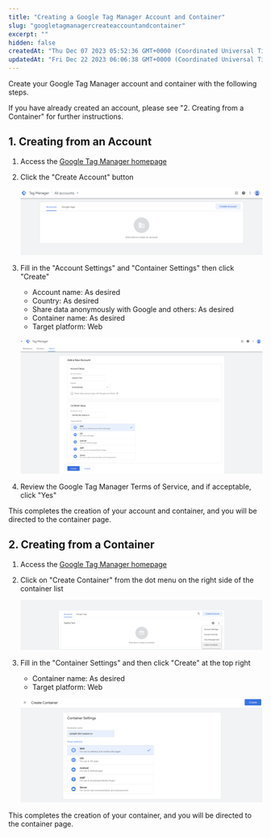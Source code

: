 ```yaml
---
title: "Creating a Google Tag Manager Account and Container"
slug: "googletagmanagercreateaccountandcontainer"
excerpt: ""
hidden: false
createdAt: "Thu Dec 07 2023 05:52:36 GMT+0000 (Coordinated Universal Time)"
updatedAt: "Fri Dec 22 2023 06:06:38 GMT+0000 (Coordinated Universal Time)"
---
```

Create your Google Tag Manager account and container with the following steps.

If you have already created an account, please see "2. Creating from a Container" for further instructions.

## 1. Creating from an Account

1. Access the [Google Tag Manager homepage](https://tagmanager.google.com/)
2. Click the "Create Account" button

   ![googletagmanagercreateaccountandcontainer-1](/img/saas-development-console/googletagmanagersetting/googletagmanagercreateaccountandcontainer-1.png)
3. Fill in the "Account Settings" and "Container Settings" then click "Create"

   - Account name: As desired
   - Country: As desired
   - Share data anonymously with Google and others: As desired
   - Container name: As desired
   - Target platform: Web

   ![googletagmanagercreateaccountandcontainer-2](/img/saas-development-console/googletagmanagersetting/googletagmanagercreateaccountandcontainer-2.png)
4. Review the Google Tag Manager Terms of Service, and if acceptable, click "Yes"

This completes the creation of your account and container, and you will be directed to the container page.

## 2. Creating from a Container

1. Access the [Google Tag Manager homepage](https://tagmanager.google.com/)
2. Click on "Create Container" from the dot menu on the right side of the container list

   ![googletagmanagercreateaccountandcontainer-3](/img/saas-development-console/googletagmanagersetting/googletagmanagercreateaccountandcontainer-3.png)
3. Fill in the "Container Settings" and then click "Create" at the top right

   - Container name: As desired
   - Target platform: Web

   ![googletagmanagercreateaccountandcontainer-4](/img/saas-development-console/googletagmanagersetting/googletagmanagercreateaccountandcontainer-4.png)

This completes the creation of your container, and you will be directed to the container page.
